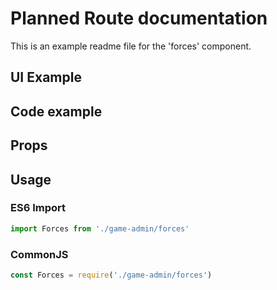 # Planned Route documentation

This is an example readme file for the 'forces' component.

## UI Example

<!-- STORY -->

## Code example

<!-- SOURCE -->

## Props

<!-- PROPS -->

## Usage

### ES6 Import
```js
import Forces from './game-admin/forces'
```

### CommonJS

```js
const Forces = require('./game-admin/forces')
